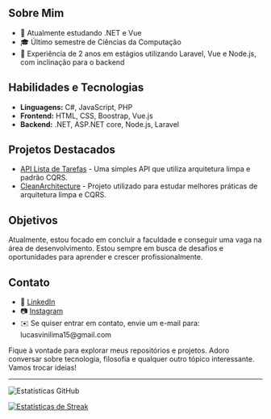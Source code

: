 <h2>Sobre Mim</h2>

<ul>
  <li>🚀 Atualmente estudando .NET e Vue</li>
  <li>🎓 Último semestre de Ciências da Computação</li>
  <li>💼 Experiência de 2 anos em estágios utilizando Laravel, Vue e Node.js, com inclinação para o backend</li>
</ul>

<h2>Habilidades e Tecnologias</h2>

<ul>
  <li><strong>Linguagens:</strong> C#, JavaScript, PHP</li>
  <li><strong>Frontend:</strong> HTML, CSS, Boostrap, Vue.js</li>
  <li><strong>Backend:</strong> .NET, ASP.NET core, Node.js, Laravel</li>
</ul>

<h2>Projetos Destacados</h2>

<ul>
  <li><a href="https://github.com/lucas-lima-developer/ListaDeTarefas">API Lista de Tarefas</a> - Uma simples API que utiliza arquitetura limpa e padrão CQRS.</li>
  <li><a href="https://github.com/lucas-lima-developer/CleanArchitecture">CleanArchitecture</a> - Projeto utilizado para estudar melhores práticas de arquitetura limpa e CQRS.</li>
</ul>

<h2>Objetivos</h2>

<p>Atualmente, estou focado em concluir a faculdade e conseguir uma vaga na área de desenvolvimento. Estou sempre em busca de desafios e oportunidades para aprender e crescer profissionalmente.</p>

<h2>Contato</h2>

<ul>
  <li>💼 <a href="https://linkedin.com/in/lucas-lima15">LinkedIn</a></li>
  <li>📷 <a href="https://instagram.com/lucaslimadev">Instagram</a></li>
  <li>✉️ Se quiser entrar em contato, envie um e-mail para: lucasvinilima15@gmail.com</li>
</ul>

<p>Fique à vontade para explorar meus repositórios e projetos. Adoro conversar sobre tecnologia, filosofia e qualquer outro tópico interessante. Vamos trocar ideias!</p>

---

<img src="https://github-readme-stats.vercel.app/api?username=lucas-lima-developer&show_icons=true&locale=pt-br&include_all_commits=true&hide_title=true&theme=dark" alt="Estatísticas GitHub">

[![Estatísticas de Streak](https://github-readme-streak-stats.herokuapp.com/?user=lucas-lima-developer&theme=dark)](https://github-readme-streak-stats.herokuapp.com/?user=lucas-lima-developer&theme=dark)
